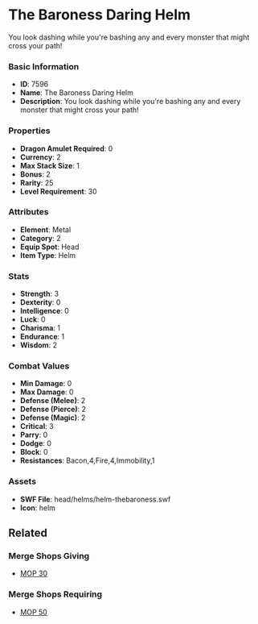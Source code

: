 # The Baroness Daring Helm

You look dashing while you're bashing any and every monster that might cross your path!

### Basic Information

- **ID**: 7596
- **Name**: The Baroness Daring Helm
- **Description**: You look dashing while you&#039;re bashing any and every monster that might cross your path!

### Properties

- **Dragon Amulet Required**: 0
- **Currency**: 2
- **Max Stack Size**: 1
- **Bonus**: 2
- **Rarity**: 25
- **Level Requirement**: 30

### Attributes

- **Element**: Metal
- **Category**: 2
- **Equip Spot**: Head
- **Item Type**: Helm

### Stats

- **Strength**: 3
- **Dexterity**: 0
- **Intelligence**: 0
- **Luck**: 0
- **Charisma**: 1
- **Endurance**: 1
- **Wisdom**: 2

### Combat Values

- **Min Damage**: 0
- **Max Damage**: 0
- **Defense (Melee)**: 2
- **Defense (Pierce)**: 2
- **Defense (Magic)**: 2
- **Critical**: 3
- **Parry**: 0
- **Dodge**: 0
- **Block**: 0
- **Resistances**: Bacon,4,Fire,4,Immobility,1

### Assets

- **SWF File**: head/helms/helm-thebaroness.swf
- **Icon**: helm

## Related

### Merge Shops Giving

- [MOP 30](../merge-shops/118-mop-30.md)

### Merge Shops Requiring

- [MOP 50](../merge-shops/119-mop-50.md)

